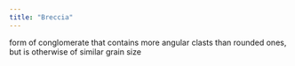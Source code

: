 ```yaml
---
title: "Breccia"
---
```

form of conglomerate that contains more angular clasts than rounded ones, but is otherwise of similar grain size

